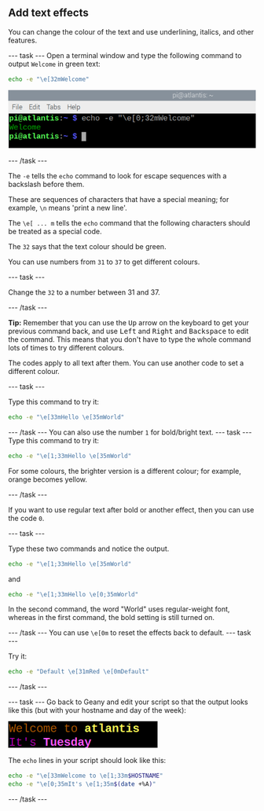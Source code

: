 ## Add text effects

You can change the colour of the text and use underlining, italics, and other features. 

--- task ---
Open a terminal window and type the following command to output `Welcome` in green text:

```bash
echo -e "\e[32mWelcome"
```

![Welcome text in green](images/command-green-text.png)

--- /task ---

The `-e` tells the `echo` command to look for escape sequences with a backslash before them. 

These are sequences of characters that have a special meaning; for example, `\n` means 'print a new line'.

The `\e[ ... m` tells the `echo` command that the following characters should be treated as a special code.

The `32` says that the text colour should be green.

You can use numbers from `31` to `37` to get different colours. 

--- task ---

Change the `32` to a number between 31 and 37.

--- /task ---

**Tip:** Remember that you can use the <kbd>Up</kbd> arrow on the keyboard to get your previous command back, and use <kbd>Left</kbd> and <kbd>Right</kbd> and <kbd>Backspace</kbd> to edit the command. This means that you don't have to type the whole command lots of times to try different colours. 

The codes apply to all text after them. You can use another code to set a different colour. 

--- task ---

Type this command to try it:

```bash
echo -e "\e[33mHello \e[35mWorld"
```

--- /task ---
You can also use the number `1` for bold/bright text.
--- task ---
Type this command to try it:

```bash
echo -e "\e[1;33mHello \e[35mWorld"
```

For some colours, the brighter version is a different colour; for example, orange becomes yellow. 

--- /task ---

If you want to use regular text after bold or another effect, then you can use the code `0`. 

--- task ---

Type these two commands and notice the output.

```bash
echo -e "\e[1;33mHello \e[35mWorld"
```

and

```bash
echo -e "\e[1;33mHello \e[0;35mWorld"
```

In the second command, the word "World" uses regular-weight font, whereas in the first command, the bold setting is still turned on.

--- /task ---
You can use `\e[0m` to reset the effects back to default.
--- task ---

Try it:

```bash
echo -e "Default \e[31mRed \e[0mDefault"
```

--- /task ---

--- task ---
Go back to Geany and edit your script so that the output looks like this (but with your hostname and day of the week): 

![coloured welcome message](images/command-welcome-coloured.png)

The `echo` lines in your script should look like this:

```bash
echo -e "\e[33mWelcome to \e[1;33m$HOSTNAME"
echo -e "\e[0;35mIt's \e[1;35m$(date +%A)"
```

--- /task ---
